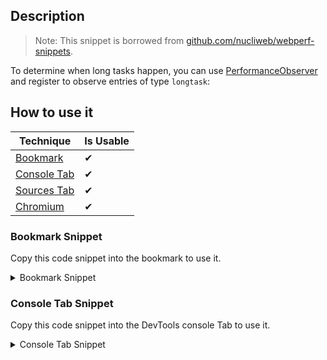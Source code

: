## Description

> Note: 
> This snippet is borrowed from [github.com/nucliweb/webperf-snippets](https://github.com/nucliweb/webperf-snippets/blob/main/README.md#long-task).

To determine when long tasks happen, you can use [PerformanceObserver](https://developer.mozilla.org/docs/Web/API/PerformanceObserver) and register to observe entries of type `longtask`:

## How to use it

<!-- START-HOW_TO[bookmark,console-tab,sources-tab,chromium] -->


| Technique   | Is Usable  |
| ----------- | ---------- |
| [Bookmark](https://github.com/push-based/web-performance-tools/blob/master/docs/how-to-use-it-with-bookmarks) |      ✔    | 
| [Console Tab](https://github.com/push-based/web-performance-tools/blob/master/docs/how-to-use-it-with-console-tab.md) |      ✔    | 
| [Sources Tab](https://github.com/push-based/web-performance-tools/blob/master/docs/how-to-use-it-with-sources-tab.md) |      ✔    | 
| [Chromium](https://github.com/push-based/web-performance-tools/blob/master/docs/how-to-use-it-with-chromium.md)       |      ✔    |
    


### Bookmark Snippet

Copy this code snippet into the bookmark to use it.



<details>

<summary>Bookmark Snippet</summary>


```javascript

javascript:(() => {try {
    // Create the performance observer.
    const po = new PerformanceObserver((list) => {
        for (const entry of list.getEntries()) {
            // Log the entry and all associated details.
            console.table(entry.toJSON());
        }
    });
    // Start listening for `longtask` entries to be dispatched.
    po.observe({ type: 'longtask', buffered: true });
}
catch (e) {
    console.log(`The browser doesn't support this API`);
}
)()
``` 




</details>




### Console Tab Snippet

Copy this code snippet into the DevTools console Tab to use it.



<details>

<summary>Console Tab Snippet</summary>


```javascript

try {
    // Create the performance observer.
    const po = new PerformanceObserver((list) => {
        for (const entry of list.getEntries()) {
            // Log the entry and all associated details.
            console.table(entry.toJSON());
        }
    });
    // Start listening for `longtask` entries to be dispatched.
    po.observe({ type: 'longtask', buffered: true });
}
catch (e) {
    console.log(`The browser doesn't support this API`);
}

``` 




</details>




<!-- END-HOW_TO -->


















